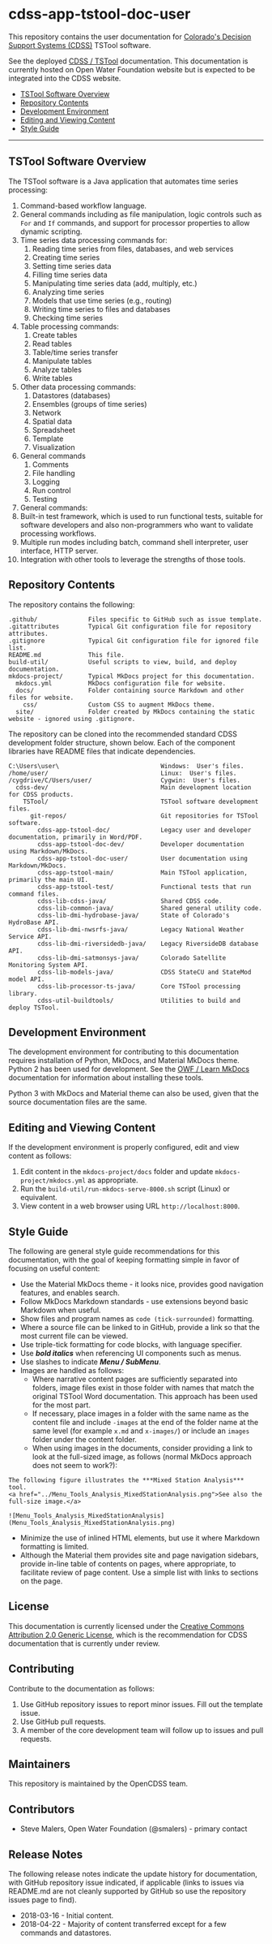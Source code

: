 # cdss-app-tstool-doc-user #

This repository contains the user documentation for
[Colorado's Decision Support Systems (CDSS)](http://cdss.state.co.us/Pages/CDSSHome.aspx) TSTool software.

See the deployed [CDSS / TSTool](http://learn.openwaterfoundation.org/cdss-app-tstool-doc-user/) documentation.
This documentation is currently hosted on Open Water Foundation website but is expected to
be integrated into the CDSS website.

* [TSTool Software Overview](#tstool-software-overview)
* [Repository Contents](#repository-contents)
* [Development Environment](#development-environment)
* [Editing and Viewing Content](#editing-and-viewing-content)
* [Style Guide](#style-guide)

---------------------------

## TSTool Software Overview ##

The TSTool software is a Java application that automates time series processing:

1. Command-based workflow language.
2. General commands including as file manipulation, logic controls such as `For` and `If` commands,
and support for processor properties to allow dynamic scripting.
3. Time series data processing commands for:
	1. Reading time series from files, databases, and web services
	2. Creating time series
	3. Setting time series data
	4. Filling time series data
	5. Manipulating time series data (add, multiply, etc.)
	6. Analyzing time series
	7. Models that use time series (e.g., routing)
	8. Writing time series to files and databases
	9. Checking time series
4. Table processing commands:
	1. Create tables
	2. Read tables
	3. Table/time series transfer
	4. Manipulate tables
	5. Analyze tables
	6. Write tables
5. Other data processing commands:
	1. Datastores (databases)
	2. Ensembles (groups of time series)
	3. Network
	4. Spatial data
	5. Spreadsheet
	6. Template
	7. Visualization
6. General commands
	1. Comments
	2. File handling
	3. Logging
	4. Run control
	5. Testing
7. General commands:
8. Built-in test framework, which is used to run functional tests, suitable for software developers and also
non-programmers who want to validate processing workflows.
9. Multiple run modes including batch, command shell interpreter, user interface, HTTP server.
10. Integration with other tools to leverage the strengths of those tools.

## Repository Contents ##

The repository contains the following:

```text
.github/              Files specific to GitHub such as issue template.
.gitattributes        Typical Git configuration file for repository attributes.
.gitignore            Typical Git configuration file for ignored file list.
README.md             This file.
build-util/           Useful scripts to view, build, and deploy documentation.
mkdocs-project/       Typical MkDocs project for this documentation.
  mkdocs.yml          MkDocs configuration file for website.
  docs/               Folder containing source Markdown and other files for website.
    css/              Custom CSS to augment MkDocs theme.
  site/               Folder created by MkDocs containing the static website - ignored using .gitignore.

```

The repository can be cloned into the recommended standard CDSS development folder structure,
shown below.  Each of the component libraries have README files that indicate
dependencies.

```text
C:\Users\user\                            Windows:  User's files.
/home/user/                               Linux:  User's files.
/cygdrive/C/Users/user/                   Cygwin:  User's files.
  cdss-dev/                               Main development location for CDSS products.
    TSTool/                               TSTool software development files.
      git-repos/                          Git repositories for TSTool software.
        cdss-app-tstool-doc/              Legacy user and developer documentation, primarily in Word/PDF.
        cdss-app-tstool-doc-dev/          Developer documentation using Markdown/MkDocs.
        cdss-app-tstool-doc-user/         User documentation using Markdown/MkDocs.
        cdss-app-tstool-main/             Main TSTool application, primarily the main UI.
        cdss-app-tstool-test/             Functional tests that run command files.
        cdss-lib-cdss-java/               Shared CDSS code.
        cdss-lib-common-java/             Shared general utility code.
        cdss-lib-dmi-hydrobase-java/      State of Colorado's HydroBase API.
        cdss-lib-dmi-nwsrfs-java/         Legacy National Weather Service API.
        cdss-lib-dmi-riversidedb-java/    Legacy RiversideDB database API.
        cdss-lib-dmi-satmonsys-java/      Colorado Satellite Monitoring System API.
        cdss-lib-models-java/             CDSS StateCU and StateMod model API.
        cdss-lib-processor-ts-java/       Core TSTool processing library.
        cdss-util-buildtools/             Utilities to build and deploy TSTool.
```

## Development Environment ##

The development environment for contributing to this documentation requires
installation of Python, MkDocs, and Material MkDocs theme.
Python 2 has been used for development.
See the [OWF / Learn MkDocs](http://learn.openwaterfoundation.org/owf-learn-mkdocs/)
documentation for information about installing these tools.

Python 3 with MkDocs and Material theme can also be used,
given that the source documentation files are the same.

## Editing and Viewing Content ##

If the development environment is properly configured, edit and view content as follows:

1. Edit content in the `mkdocs-project/docs` folder and update `mkdocs-project/mkdocs.yml` as appropriate.
2. Run the `build-util/run-mkdocs-serve-8000.sh` script (Linux) or equivalent.
3. View content in a web browser using URL `http://localhost:8000`.

## Style Guide ##

The following are general style guide recommendations for this documentation,
with the goal of keeping formatting simple in favor of focusing on useful content:

* Use the Material MkDocs theme - it looks nice, provides good navigation features, and enables search.
* Follow MkDocs Markdown standards - use extensions beyond basic Markdown when useful.
* Show files and program names as `code (tick-surrounded)` formatting.
* Where a source file can be linked to in GitHub, provide a link so that the most current file can be viewed.
* Use triple-tick formatting for code blocks, with language specifier.
* Use ***bold italics*** when referencing UI components such as menus.
* Use slashes to indicate ***Menu / SubMenu***.
* Images are handled as follows:
	+ Where narrative content pages are sufficiently separated into folders,
	image files exist in those folder with names that match the original TSTool Word documentation.
	This approach has been used for the most part.
	+ If necessary, place images in a folder with the same name as the content file and include
	`-images` at the end of the folder name at the same level (for example `x.md` and `x-images/`)
	or include an `images` folder under the content folder.
	+ When using images in the documents, consider providing a link to look at the full-sized
	image, as follows (normal MkDocs approach does not seem to work?):

```text
The following figure illustrates the ***Mixed Station Analysis*** tool.
<a href="../Menu_Tools_Analysis_MixedStationAnalysis.png">See also the full-size image.</a>

![Menu_Tools_Analysis_MixedStationAnalysis](Menu_Tools_Analysis_MixedStationAnalysis.png)
```
* Minimize the use of inlined HTML elements, but use it where Markdown formatting is limited.
* Although the Material them provides site and page navigation sidebars,
provide in-line table of contents on pages, where appropriate, to facilitate review of page content.
Use a simple list with links to sections on the page.

## License ##

This documentation is currently licensed under the
[Creative Commons Attribution 2.0 Generic License](https://creativecommons.org/licenses/by/2.0/),
which is the recommendation for CDSS documentation that is currently under review.

## Contributing ##

Contribute to the documentation as follows:

1. Use GitHub repository issues to report minor issues.
Fill out the template issue.
2. Use GitHub pull requests.
3. A member of the core development team will follow up to issues and pull requests.

## Maintainers ##

This repository is maintained by the OpenCDSS team.

## Contributors ##

* Steve Malers, Open Water Foundation (@smalers) - primary contact

## Release Notes ##

The following release notes indicate the update history for documentation, with GitHub repository issue indicated,
if applicable (links to issues via README.md are not cleanly supported by GitHub so use the repository issues page to find).

* 2018-03-16 - Initial content.
* 2018-04-22 - Majority of content transferred except for a few commands and datastores.
